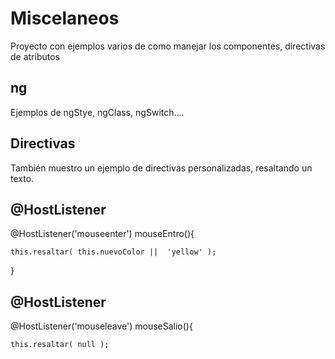 # Miscelaneos

Proyecto con ejemplos varios de como manejar los componentes, directivas de atributos

## ng

Ejemplos de ngStye, ngClass, ngSwitch....

## Directivas

También muestro un ejemplo de directivas personalizadas, resaltando un texto.

## @HostListener

@HostListener('mouseenter') mouseEntro(){

    this.resaltar( this.nuevoColor ||  'yellow' );

  }

  ## @HostListener

  @HostListener('mouseleave') mouseSalio(){
      
    this.resaltar( null );
